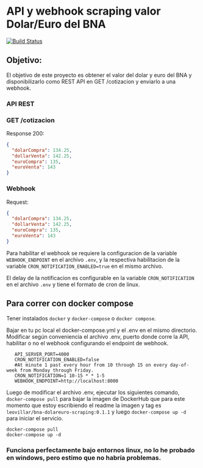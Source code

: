 # API y webhook scraping valor Dolar/Euro del BNA

[![Build Status](https://github.com/leovillar/bna-dolareuro-scraping/actions/workflows/go.yml/badge.svg)](https://github.com/leovillar/bna-dolareuro-scraping/actions)

## Objetivo:
El objetivo de este proyecto es obtener el valor del dolar y euro del BNA y disponibilizarlo como REST API en GET /cotizacion y enviarlo a una webhook.

### API REST
### GET /cotizacion
Response 200:
```json
{
  "dolarCompra": 134.25,
  "dollarVenta": 142.25,
  "euroCompra": 135,
  "euroVenta": 143
}
```

### Webhook
Request:
```json
{
  "dolarCompra": 134.25,
  "dollarVenta": 142.25,
  "euroCompra": 135,
  "euroVenta": 143
}
```
Para habilitar el webhook se requiere la configuracion de la variable `WEBHOOK_ENDPOINT` en el archivo `.env`, y la
respectiva habilitacion de la variable `CRON_NOTIFICATION_ENABLED=true` en el mismo archivo.

El delay de la notificacion es configurable en la variable `CRON_NOTIFICATION` en el archivo `.env` y tiene el formato de cron de linux.

## Para correr con docker compose
Tener instalados `docker` y `docker-compose` o `docker compose`.

Bajar en tu pc local el docker-compose.yml y el .env en el mismo directorio.
Modificar según conveniencia el archivo .env, puerto donde corre la API, habilitar o no el webhook configurando el endpoint de webhook.

```...
   API_SERVER_PORT=4000
   CRON_NOTIFICATION_ENABLED=false
   #At minute 1 past every hour from 10 through 15 on every day-of-week from Monday through Friday.
   CRON_NOTIFICATION=1 10-15 * * 1-5
   WEBHOOK_ENDPOINT=http://localhost:8000
```

Luego de modificar el archivo .env, ejecutar los siguientes comando, `docker-compose pull` para bajar la imagen de DockerHub 
que para este momento que estoy escribiendo el readme la imagen y tag es `leovillar/bna-dolareuro-scraping:0.1.1` y luego 
`docker-compose up -d` para iniciar el servicio.

```
docker-compose pull
docker-compose up -d
```

### Funciona perfectamente bajo entornos linux, no lo he probado en windows, pero estimo que no habría problemas.

